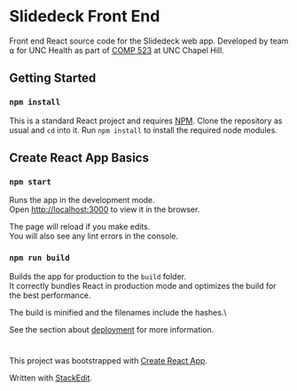 # Slidedeck Front End

Front end React source code for the Slidedeck web app. Developed by team ⍺ for UNC Health as part of [COMP 523](https://comp523.cs.unc.edu/) at UNC Chapel Hill.

## Getting Started

### `npm install`

This is a standard React project and requires [NPM](https://docs.npmjs.com/downloading-and-installing-node-js-and-npm). Clone the repository as usual and `cd` into it. Run `npm install` to install the required node modules.

## Create React App Basics

### `npm start`

Runs the app in the development mode.\
Open [http://localhost:3000](http://localhost:3000) to view it in the browser.

The page will reload if you make edits.\
You will also see any lint errors in the console.

### `npm run build`

Builds the app for production to the `build` folder.\
It correctly bundles React in production mode and optimizes the build for the best performance.

The build is minified and the filenames include the hashes.\

See the section about [deployment](https://facebook.github.io/create-react-app/docs/deployment) for more information.

#

This project was bootstrapped with [Create React App](https://github.com/facebook/create-react-app).

Written with [StackEdit](https://stackedit.io/).
